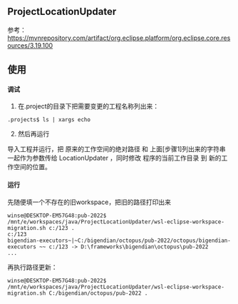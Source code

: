## ProjectLocationUpdater

参考：
https://mvnrepository.com/artifact/org.eclipse.platform/org.eclipse.core.resources/3.19.100

## 使用

#### 调试

1. 在.project的目录下把需要变更的工程名称列出来：

```
.projects$ ls | xargs echo

```

2. 然后再运行

导入工程并运行，把 原来的工作空间的绝对路径 和 上面[步骤1]列出来的字符串 一起作为参数传给 LocationUpdater ，同时修改 程序的当前工作目录 到 新的工作空间的位置。

#### 运行

先随便填一个不存在的旧workspace，把旧的路径打印出来

```
winse@DESKTOP-EM57G48:pub-2022$ /mnt/e/workspaces/java/ProjectLocationUpdater/wsl-eclipse-workspace-migration.sh c:/123 .
c:/123
bigendian-executors~|~C:/bigendian/octopus/pub-2022/octopus/bigendian-executors ~~ c:/123 -> D:\frameworks\bigendian\octopus\pub-2022
...

```

再执行路径更新：

```
winse@DESKTOP-EM57G48:pub-2022$ /mnt/e/workspaces/java/ProjectLocationUpdater/wsl-eclipse-workspace-migration.sh C:/bigendian/octopus/pub-2022 .

```
